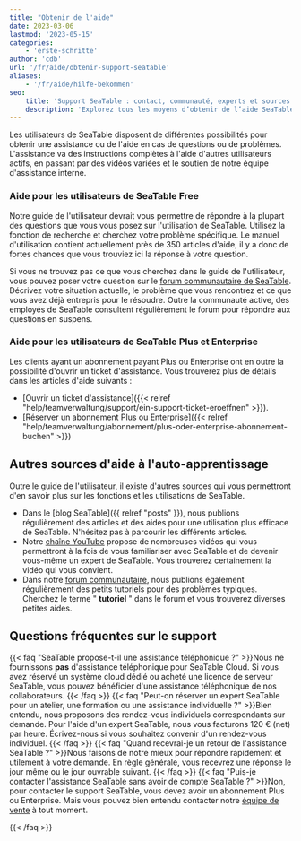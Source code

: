 ```yaml
---
title: "Obtenir de l'aide"
date: 2023-03-06
lastmod: '2023-05-15'
categories:
    - 'erste-schritte'
author: 'cdb'
url: '/fr/aide/obtenir-support-seatable'
aliases:
    - '/fr/aide/hilfe-bekommen'
seo:
    title: 'Support SeaTable : contact, communauté, experts et sources d’aide détaillées'
    description: 'Explorez tous les moyens d’obtenir de l’aide SeaTable : documentation, forum, support dédié, tutoriels vidéos et conseils personnalisés pour chaque besoin.'
---
```


Les utilisateurs de SeaTable disposent de différentes possibilités pour obtenir une assistance ou de l'aide en cas de questions ou de problèmes. L'assistance va des instructions complètes à l'aide d'autres utilisateurs actifs, en passant par des vidéos variées et le soutien de notre équipe d'assistance interne.

### Aide pour les utilisateurs de SeaTable Free

Notre guide de l'utilisateur devrait vous permettre de répondre à la plupart des questions que vous vous posez sur l'utilisation de SeaTable. Utilisez la fonction de recherche et cherchez votre problème spécifique. Le manuel d'utilisation contient actuellement près de 350 articles d'aide, il y a donc de fortes chances que vous trouviez ici la réponse à votre question.

Si vous ne trouvez pas ce que vous cherchez dans le guide de l'utilisateur, vous pouvez poser votre question sur le [forum communautaire de SeaTable](https://forum.seatable.com). Décrivez votre situation actuelle, le problème que vous rencontrez et ce que vous avez déjà entrepris pour le résoudre. Outre la communauté active, des employés de SeaTable consultent régulièrement le forum pour répondre aux questions en suspens.

### Aide pour les utilisateurs de SeaTable Plus et Enterprise

Les clients ayant un abonnement payant Plus ou Enterprise ont en outre la possibilité d'ouvrir un ticket d'assistance. Vous trouverez plus de détails dans les articles d'aide suivants :

- [Ouvrir un ticket d'assistance]({{< relref "help/teamverwaltung/support/ein-support-ticket-eroeffnen" >}}).
- [Réserver un abonnement Plus ou Enterprise]({{< relref "help/teamverwaltung/abonnement/plus-oder-enterprise-abonnement-buchen" >}})

## Autres sources d'aide à l'auto-apprentissage

Outre le guide de l'utilisateur, il existe d'autres sources qui vous permettront d'en savoir plus sur les fonctions et les utilisations de SeaTable.

- Dans le [blog SeaTable]({{ relref "posts" }}), nous publions régulièrement des articles et des aides pour une utilisation plus efficace de SeaTable. N'hésitez pas à parcourir les différents articles.
- Notre [chaîne YouTube](https://youtube.com/seatable) propose de nombreuses vidéos qui vous permettront à la fois de vous familiariser avec SeaTable et de devenir vous-même un expert de SeaTable. Vous trouverez certainement la vidéo qui vous convient.
- Dans notre [forum communautaire](https://forum.seatable.com), nous publions également régulièrement des petits tutoriels pour des problèmes typiques. Cherchez le terme " **tutoriel** " dans le forum et vous trouverez diverses petites aides.

## Questions fréquentes sur le support

{{< faq "SeaTable propose-t-il une assistance téléphonique ?" >}}Nous ne fournissons **pas** d'assistance téléphonique pour SeaTable Cloud. Si vous avez réservé un système cloud dédié ou acheté une licence de serveur SeaTable, vous pouvez bénéficier d'une assistance téléphonique de nos collaborateurs.
{{< /faq >}}
{{< faq "Peut-on réserver un expert SeaTable pour un atelier, une formation ou une assistance individuelle ?" >}}Bien entendu, nous proposons des rendez-vous individuels correspondants sur demande. Pour l'aide d'un expert SeaTable, nous vous facturons 120 € (net) par heure. Écrivez-nous si vous souhaitez convenir d'un rendez-vous individuel.
{{< /faq >}}
{{< faq "Quand recevrai-je un retour de l'assistance SeaTable ?" >}}Nous faisons de notre mieux pour répondre rapidement et utilement à votre demande. En règle générale, vous recevrez une réponse le jour même ou le jour ouvrable suivant.
{{< /faq >}}
{{< faq "Puis-je contacter l'assistance SeaTable sans avoir de compte SeaTable ?" >}}Non, pour contacter le support SeaTable, vous devez avoir un abonnement Plus ou Enterprise. Mais vous pouvez bien entendu contacter notre [équipe de vente](mailto:sales@seatable.io) à tout moment.

{{< /faq >}}
